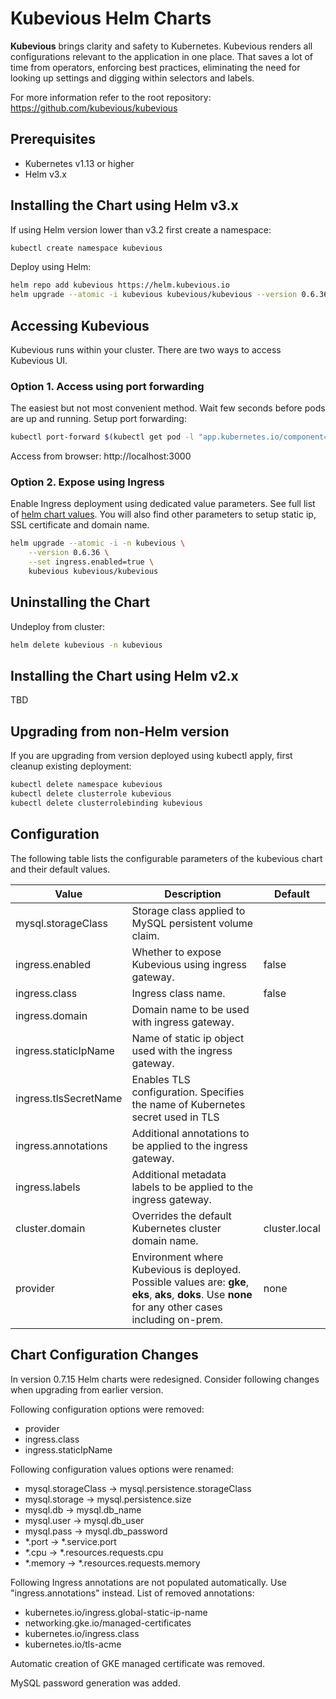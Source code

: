 # Kubevious Helm Charts
**Kubevious** brings clarity and safety to Kubernetes. Kubevious renders all configurations relevant to the application in one place. That saves a lot of time from operators, enforcing best practices, eliminating the need for looking up settings and digging within selectors and labels.

For more information refer to the root repository: https://github.com/kubevious/kubevious

## Prerequisites
- Kubernetes v1.13 or higher
- Helm v3.x

## Installing the Chart using Helm v3.x
If using Helm version lower than v3.2 first create a namespace:

```sh
kubectl create namespace kubevious
```
Deploy using Helm:

```sh
helm repo add kubevious https://helm.kubevious.io
helm upgrade --atomic -i kubevious kubevious/kubevious --version 0.6.36 -n kubevious 
```

## Accessing Kubevious
Kubevious runs within your cluster. There are two ways to access Kubevious UI. 

### Option 1. Access using port forwarding
The easiest but not most convenient method. Wait few seconds before pods are up and running. Setup port forwarding:

```sh
kubectl port-forward $(kubectl get pod -l "app.kubernetes.io/component=kubevious-ui" -n kubevious -o jsonpath="{.items[0].metadata.name}") 3000:80 -n kubevious
```
Access from browser: http://localhost:3000

### Option 2. Expose using Ingress
Enable Ingress deployment using dedicated value parameters. See full list of [helm chart values](#helm-chart-values). You will also find other parameters to setup static ip, SSL certificate and domain name.

```sh
helm upgrade --atomic -i -n kubevious \
    --version 0.6.36 \
    --set ingress.enabled=true \
    kubevious kubevious/kubevious
```

## Uninstalling the Chart
Undeploy from cluster:

```sh
helm delete kubevious -n kubevious
```

## Installing the Chart using Helm v2.x
TBD

## Upgrading from non-Helm version

If you are upgrading from version deployed using kubectl apply, first cleanup existing deployment:

```sh
kubectl delete namespace kubevious
kubectl delete clusterrole kubevious
kubectl delete clusterrolebinding kubevious
```

## Configuration
The following table lists the configurable parameters of the kubevious chart and their default values.

| Value                  | Description                                                                                                                                                                  | Default       |
| ---------------------- |------------------------------------------------------------------------------------------------------------------------------------------------------------------------------|---------------|
| mysql.storageClass     | Storage class applied to MySQL persistent volume claim.                                                                                                                      |               | 
| ingress.enabled        | Whether to expose Kubevious using ingress gateway.                                                                                                                           | false         | 
| ingress.class          | Ingress class name.                                                                                                                                                          | false         | 
| ingress.domain         | Domain name to be used with ingress gateway.                                                                                                                                 |               | 
| ingress.staticIpName   | Name of static ip object used with the ingress gateway.                                                                                                                      |               | 
| ingress.tlsSecretName  | Enables TLS configuration. Specifies the name of Kubernetes secret used in TLS                                                                                               |               | 
| ingress.annotations    | Additional annotations to be applied to the ingress gateway.                                                                                                                 |               | 
| ingress.labels         | Additional metadata labels to be applied to the ingress gateway.                                                                                                             |               | 
| cluster.domain         | Overrides the default Kubernetes cluster domain name.                                                                                                                        | cluster.local | 
| provider               | Environment where Kubevious is deployed. Possible values are: **gke**, **eks**, **aks**, **doks**. Use **none** for any other cases including on-prem.                       | none          | 

## Chart Configuration Changes
In version 0.7.15 Helm charts were redesigned. Consider following changes when upgrading from earlier version. 

Following configuration options were removed:
- provider
- ingress.class
- ingress.staticIpName

Following configuration values options were renamed:
- mysql.storageClass -> mysql.persistence.storageClass
- mysql.storage -> mysql.persistence.size
- mysql.db -> mysql.db_name
- mysql.user -> mysql.db_user
- mysql.pass -> mysql.db_password
- *.port -> *.service.port
- *.cpu -> *.resources.requests.cpu
- *.memory -> *.resources.requests.memory

Following Ingress annotations are not populated automatically. Use "ingress.annotations" instead. List of removed annotations:
- kubernetes.io/ingress.global-static-ip-name
- networking.gke.io/managed-certificates
- kubernetes.io/ingress.class
- kubernetes.io/tls-acme

Automatic creation of GKE managed certificate was removed.

MySQL password generation was added.
